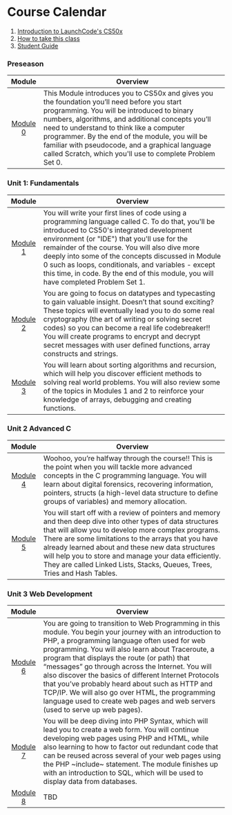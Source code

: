 # Course Calendar

1. [Introduction to LaunchCode's CS50x](../)
2. [How to take this class](../how-to-take-this-class)
3. <a href="https://docs.google.com/document/d/19HIMxU_RtVV0PcGpuL71KmAoQh-KTgyPGpWWLcmwo58/edit?usp=sharing" target="_blank">Student Guide</a>

### Preseason
|Module | Overview |
| :-------------: |-------------|
| [Module 0](./module0) | This Module introduces you to CS50x and gives you the foundation you’ll need before you start programming. You will be introduced to binary numbers, algorithms, and additional concepts you’ll need to understand to think like a computer programmer. By the end of the module, you will be familiar with pseudocode, and a graphical language called Scratch, which you'll use to complete Problem Set 0. |

### Unit 1: Fundamentals
|Module | Overview |
| :-------------: |-------------|
| [Module 1](./cs50/unit1-fundamentals/module1) | You will write your first lines of code using a programming language called C. To do that, you'll be introduced to CS50's integrated development environment (or "IDE") that you'll use for the remainder of the course. You will also dive more deeply into some of the concepts discussed in Module 0 such as loops, conditionals, and variables - except this time, in code. By the end of this module, you will have completed Problem Set 1.  |
| [Module 2](./cs50/unit1-fundamentals/module2) | You are going to focus on datatypes and typecasting to gain valuable insight. Doesn’t that sound exciting?  These topics will eventually lead you to do some real cryptography (the art of writing or solving secret codes) so you can become a real life codebreaker!! You will create programs to encrypt and decrypt secret messages with user defined functions, array constructs and strings. |
| [Module 3](./cs50/unit1-fundamentals/module3) | You will learn about sorting algorithms and recursion, which will help you discover efficient methods to solving real world problems.  You will also review some of the topics in Modules 1 and 2 to reinforce your knowledge of arrays, debugging and creating functions.  |

### Unit 2 Advanced C
|Module | Overview |
| :-------------: |-------------|
| [Module 4](./cs50/unit2-advanced-c/module4) | Woohoo, you’re halfway through the course!! This is the point when you will tackle more advanced concepts in the C programming language.  You will learn about digital forensics, recovering information, pointers, structs (a high-level data structure to define groups of variables) and memory allocation. |
| [Module 5](./cs50/unit2-advanced-c/module5) | You will start off with a review of pointers and memory and then deep dive into other types of data structures that will allow you to develop more complex programs.  There are some limitations to the arrays that you have already learned about and these new data structures will help you to store and manage your data efficiently.  They are called Linked Lists, Stacks, Queues, Trees, Tries and Hash Tables. |

### Unit 3 Web Development
|Module | Overview |
| :-------------: |-------------|
| [Module 6](./cs50/unit3-web/module6) | You are going to transition to Web Programming in this module.  You begin your journey with an introduction to PHP, a programming language often used for web programming. You will also learn about Traceroute, a program that displays the route (or path) that “messages” go through across the Internet. You will also discover the basics of different Internet Protocols that you’ve probably heard about such as HTTP and TCP/IP. We will also go over HTML, the programming language used to create web pages and web servers (used to serve up web pages). |
| [Module 7](./cs50/unit3-web/module7) | You will be deep diving into PHP Syntax, which will lead you to create a web form. You will continue developing web pages using PHP and HTML, while also learning to how to factor out redundant code that can be reused across several of your web pages using the PHP ~include~ statement. The module finishes up with an introduction to SQL, which will be used to display data from databases. |
| [Module 8](./cs50/unit3-web/module8) | TBD |
